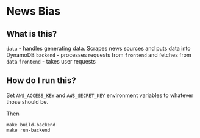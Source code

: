 # News Bias 

## What is this? 
`data` - handles generating data. Scrapes news sources and puts data into DynamoDB
`backend` - processes requests from `frontend` and fetches from `data`
`frontend` - takes user requests

## How do I run this? 
Set `AWS_ACCESS_KEY` and `AWS_SECRET_KEY` environment variables to whatever those should be. 

Then 
```
make build-backend
make run-backend
```